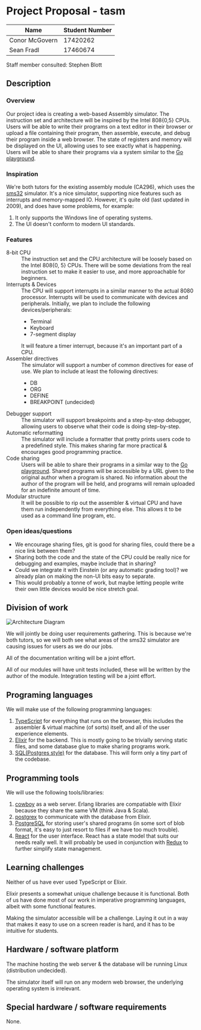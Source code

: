 # Project Proposal - tasm

| Name           | Student Number |
|----------------|----------------|
| Conor McGovern |    17420262    |
|   Sean Fradl   |    17460674    |

Staff member consulted: Stephen Blott

## Description

### Overview

Our project idea is creating a web-based Assembly simulator. The instruction set and architecture will be inspired by the Intel 808{0,5}
CPUs. Users will be able to write their programs on a text editor in their browser or upload a file containing their program, then assemble,
execute, and debug their program inside a web browser. The state of registers and memory will be displayed on the UI, allowing uses to see
exactly what is happening. Users will be able to share their programs via a system similar to the [Go playground](https://play.golang.org/).

### Inspiration

We're both tutors for the existing assembly module (CA296), which uses the [sms32](http://www.softwareforeducation.com/sms32v50/) simulator.
It's a nice simulator, supporting nice features such as interrupts and memory-mapped IO. However, it's quite old (last updated in 2009), and
does have some problems, for example:

1. It only supports the Windows line of operating systems.
1. The UI doesn't conform to modern UI standards.

### Features

<!-- Apparently markdown doesn't have special syntax for definition lists ): -->
<dl>
    <dt>8-bit CPU</dt>
    <dd>
        The instruction set and the CPU architecture will be loosely based on the Intel 808{0, 5} CPUs. There will be some deviations from the real
        instruction set to make it easier to use, and more approachable for beginners.
    </dd>
    <dt>Interrupts &amp; Devices</dt>
    <dd>
        The CPU will support interrupts in a similar manner to the actual 8080 processor. Interrupts will be used to communicate with devices and
        peripherals. Initially, we plan to include the following devices/peripherals:
        <ul>
            <li>Terminal</li>
            <li>Keyboard</li>
            <li>7-segment display</li>
        </ul>
        It will feature a timer interrupt, because it's an important part of a CPU. 
    </dd>
    <dt>Assembler directives</dt>
    <dd>
        The simulator will support a number of common directives for ease of use. We plan to include at least the following directives:
        <ul>
            <li>DB</li>
            <li>ORG</li>
            <li>DEFINE</li>
            <li>BREAKPOINT (undecided)</li>
        </ul>
    </dd>
    <dt>Debugger support</dt>
    <dd>
        The simulator will support breakpoints and a step-by-step debugger, allowing users to observe what their code is doing step-by-step.
    </dd>
    <dt>Automatic reformatting</dt>
    <dd>
        The simulator will include a formatter that pretty prints users code to a predefined style. This makes sharing far more practical
        &amp; encourages good programming practice.
    </dd>
    <dt>Code sharing</dt>
    <dd>
        Users will be able to share their programs in a similar way to the <a href="https://play.golang.org/">Go playground</a>. Shared programs
        will be accessible by a URL given to the original author when a program is shared. No information about the author of the program will
        be held, and programs will remain uploaded for an indefinite amount of time.
    </dd>
    <dt>Modular structure</dt>
    <dd>
        It will be possible to rip out the assembler &amp; virtual CPU and have them run independently from everything else. This allows it to be
        used as a command line program, etc.
    </dd>
</dl>

### Open ideas/questions

- We encourage sharing files, git is good for sharing files, could there be a nice link between them?
- Sharing both the code and the state of the CPU could be really nice for debugging and examples, maybe include that in sharing?
- Could we integrate it with Einstein (or any automatic grading tool)? we already plan on making the non-UI bits easy to separate.
- This would probably a tonne of work, but maybe letting people write their own little devices would be nice stretch goal.

## Division of work

![Architecture Diagram](https://i.imgur.com/2VcHnnV.png)

We will jointly be doing user requirements gathering. This is because we're both tutors, so we will both see what areas of the sms32
simulator are causing issues for users as we do our jobs.

All of the documentation writing will be a joint effort.

All of our modules will have unit tests included, these will be written by the author of the module. Integration testing will be
a joint effort.

## Programing languages

We will make use of the following programming languages:

1. [TypeScript](https://typescriptlang.org) for everything that runs on the browser, this includes the assembler & virtual machine
   (of sorts) itself, and all of the user experience elements.
2. [Elixir](https://elixir.org) for the backend. This is mostly going to be trivially serving static files, and some database glue
   to make sharing programs work.
3. [SQL(Postgres style)](https://postgresql.org/) for the database. This will form only a tiny part of the codebase.

## Programming tools

We will use the following tools/libraries:

1. [cowboy](https://github.com/ninenines/cowboy) as a web server. Erlang libraries are compatiable with Elixir because they share the
   same VM (think Java & Scala).
1. [postgrex](https://github.com/elixir-ecto/postgrex) to communicate with the database from Elixir.
1. [PostgreSQL](https://www.postgresql.org/) for storing user's shared programs (in some sort of blob format, it's easy to just resort
   to files if we have too much trouble).
1. [React](https://reactjs.org) for the user interface. React has a state model that suits our needs really well. It will probably be
   used in conjunction with [Redux](https://redux.js.org/) to further simplify state management.

## Learning challenges

Neither of us have ever used TypeScript or Elixir.

Elixir presents a somewhat unique challenge because it is functional. Both of us have done most of our work in imperative programming
languages, albeit with some functional features.

Making the simulator accessible will be a challenge. Laying it out in a way that makes it easy to use on a screen reader is hard, and
it has to be intuitive for students.

## Hardware / software platform

The machine hosting the web server &amp; the database will be running Linux (distribution undecided).

The simulator itself will run on any modern web browser, the underlying operating system is irrelevant.

## Special hardware / software requirements

None.
